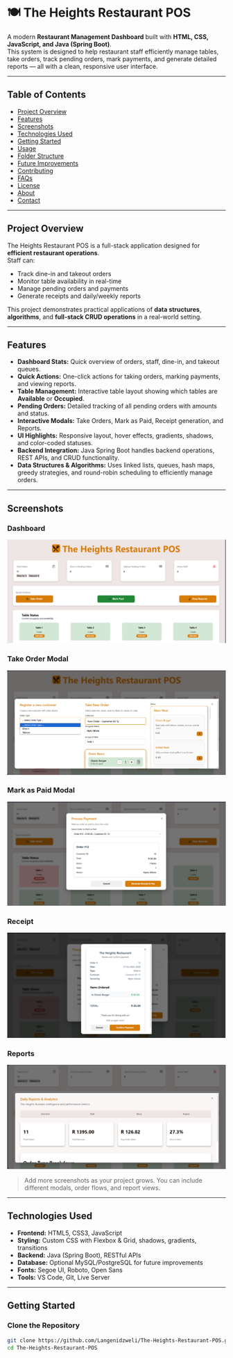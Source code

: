 # 🍽️ The Heights Restaurant POS

A modern **Restaurant Management Dashboard** built with **HTML, CSS, JavaScript, and Java (Spring Boot)**.  
This system is designed to help restaurant staff efficiently manage tables, take orders, track pending orders, mark payments, and generate detailed reports — all with a clean, responsive user interface.

---

## Table of Contents

- [Project Overview](#project-overview)  
- [Features](#features)  
- [Screenshots](#screenshots)  
- [Technologies Used](#technologies-used)  
- [Getting Started](#getting-started)  
- [Usage](#usage)  
- [Folder Structure](#folder-structure)  
- [Future Improvements](#future-improvements)  
- [Contributing](#contributing)  
- [FAQs](#faqs)  
- [License](#license)  
- [About](#about)  
- [Contact](#contact)  

---

## Project Overview

The Heights Restaurant POS is a full-stack application designed for **efficient restaurant operations**.  
Staff can:  

- Track dine-in and takeout orders  
- Monitor table availability in real-time  
- Manage pending orders and payments  
- Generate receipts and daily/weekly reports  

This project demonstrates practical applications of **data structures**, **algorithms**, and **full-stack CRUD operations** in a real-world setting.

---

## Features

- **Dashboard Stats:** Quick overview of orders, staff, dine-in, and takeout queues.  
- **Quick Actions:** One-click actions for taking orders, marking payments, and viewing reports.  
- **Table Management:** Interactive table layout showing which tables are **Available** or **Occupied**.  
- **Pending Orders:** Detailed tracking of all pending orders with amounts and status.  
- **Interactive Modals:** Take Orders, Mark as Paid, Receipt generation, and Reports.  
- **UI Highlights:** Responsive layout, hover effects, gradients, shadows, and color-coded statuses.  
- **Backend Integration:** Java Spring Boot handles backend operations, REST APIs, and CRUD functionality.  
- **Data Structures & Algorithms:** Uses linked lists, queues, hash maps, greedy strategies, and round-robin scheduling to efficiently manage orders.

---

## Screenshots

### Dashboard
![Dashboard](assets/images/dashboard.png)

### Take Order Modal
![Take Order Modal](assets/images/take-order-modal.png)

### Mark as Paid Modal
![Mark as Paid](assets/images/mark-paid-modal.png)

### Receipt
![Receipt](assets/images/receipt.png)

### Reports
![Reports](assets/images/reports.png)

> Add more screenshots as your project grows. You can include different modals, order flows, and report views.

---

## Technologies Used

- **Frontend:** HTML5, CSS3, JavaScript  
- **Styling:** Custom CSS with Flexbox & Grid, shadows, gradients, transitions  
- **Backend:** Java (Spring Boot), RESTful APIs  
- **Database:** Optional MySQL/PostgreSQL for future improvements  
- **Fonts:** Segoe UI, Roboto, Open Sans  
- **Tools:** VS Code, Git, Live Server  

---

## Getting Started

### Clone the Repository
```bash
git clone https://github.com/Langenidzweli/The-Heights-Restaurant-POS.git
cd The-Heights-Restaurant-POS
